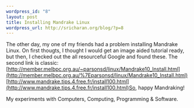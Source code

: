 ```yaml
--- 
wordpress_id: "8"
layout: post
title: Installing Mandrake Linux
wordpress_url: http://sricharan.org/blog/?p=8
---
```

The other day, my one of my friends had a problem installing Mandrake Linux. On first thougts, I thought I would get an image aided tutorial ready, but then, I checked out the all resourceful Google and found these. The second link is classic:[http://member.melbpc.org.au/~parsonsd/linux/Mandrake10_Install.html](http://member.melbpc.org.au/%7Eparsonsd/linux/Mandrake10_Install.html)[http://www.mandrake.tips.4.free.fr/install100.html](http://www.mandrake.tips.4.free.fr/install100.html)So, happy Mandraking!<div class="blogger-post-footer">My experiments with Computers, Computing, Programming &amp; Software.</div>

